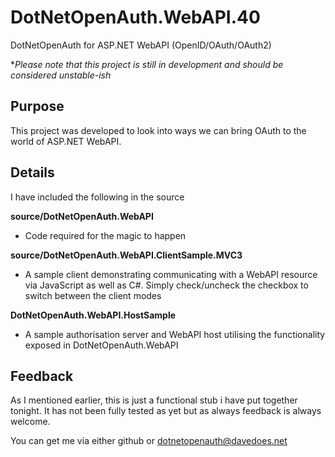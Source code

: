DotNetOpenAuth.WebAPI.40
========================
DotNetOpenAuth for ASP.NET WebAPI (OpenID/OAuth/OAuth2)


**Please note that this project is still in development and should be considered unstable-ish*


Purpose
------------

This project was developed to look into ways we can bring OAuth to the world of ASP.NET WebAPI.

Details
------------

I have included the following in the source

**source/DotNetOpenAuth.WebAPI**

- Code required for the magic to happen

**source/DotNetOpenAuth.WebAPI.ClientSample.MVC3**

- A sample client demonstrating communicating with a WebAPI resource via JavaScript as well as C#. Simply check/uncheck the checkbox to switch between the client modes

**DotNetOpenAuth.WebAPI.HostSample**

- A sample authorisation server and WebAPI host utilising the functionality exposed in DotNetOpenAuth.WebAPI

Feedback
--

As I mentioned earlier, this is just a functional stub i have put together tonight. It has not been fully tested as yet but as always feedback is always welcome.

You can get me via either github or [dotnetopenauth@davedoes.net](mailto:dotnetopenauth@davedoes.net)